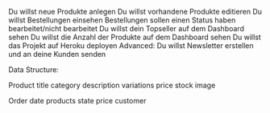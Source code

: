 Du willst neue Produkte anlegen
Du willst vorhandene Produkte editieren
Du willst Bestellungen einsehen
Bestellungen sollen einen Status haben
bearbeitet/nicht bearbeitet
Du willst dein Topseller auf dem Dashboard sehen
Du willst die Anzahl der Produkte auf dem Dashboard sehen
Du willst das Projekt auf Heroku deployen
Advanced: Du willst Newsletter erstellen und an deine Kunden senden

Data Structure:

Product
title
category
description
variations
price
stock
image

Order
date
products
state
price
customer



